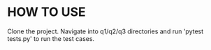# HOW TO USE
Clone the project. 
Navigate into q1/q2/q3 directories and run 'pytest tests.py' to run the test cases. 